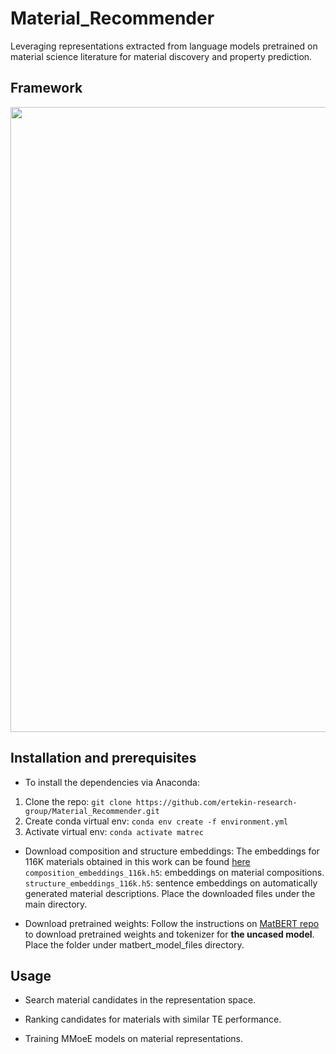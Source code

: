 # Material_Recommender
Leveraging representations extracted from language models pretrained on material science literature for material discovery and property prediction.


## Framework
<p align="center">
  <img src="https://github.com/ertekin-research-group/Material_Recommender/blob/main/workflow.PNG" /width="1000"> 
</p>

## Installation and prerequisites
- To install the dependencies via Anaconda:
1. Clone the repo: `git clone https://github.com/ertekin-research-group/Material_Recommender.git`
3. Create conda virtual env: `conda env create -f environment.yml`
4. Activate virtual env: `conda activate matrec`

- Download composition and structure embeddings:
The embeddings for 116K materials obtained in this work can be found [here](https://doi.org/10.6084/m9.figshare.22718668.v1)
`composition_embeddings_116k.h5`: embeddings on material compositions.
`structure_embeddings_116k.h5`: sentence embeddings on automatically generated material descriptions. Place the downloaded files under the main directory.

- Download pretrained weights:
Follow the instructions on [MatBERT repo](https://github.com/lbnlp/MatBERT) to download pretrained weights and tokenizer for **the uncased model**. Place the folder under matbert_model_files directory.



## Usage
- Search material candidates in the representation space.

- Ranking candidates for materials with similar TE performance.

- Training MMoeE models on material representations. 

